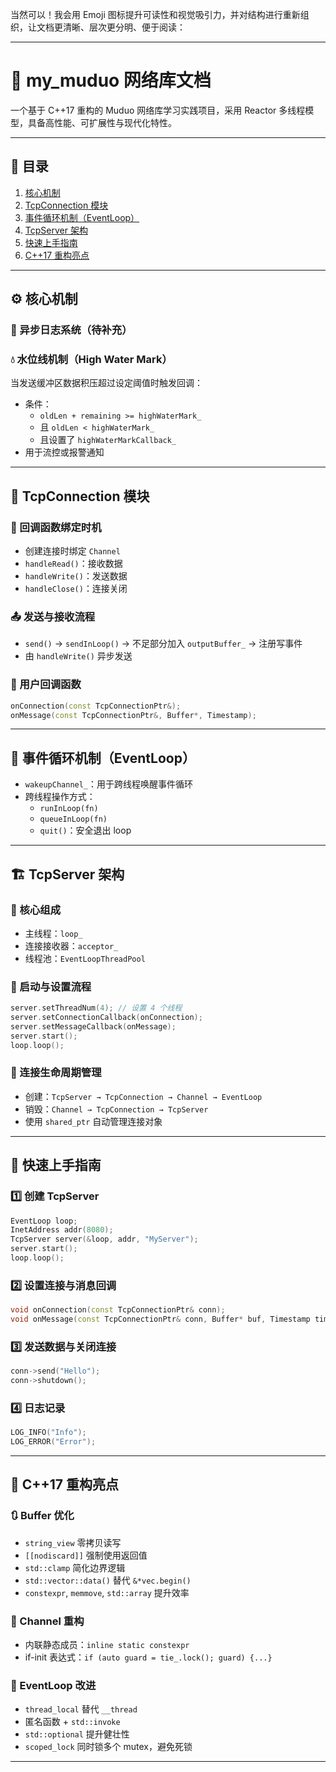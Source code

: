 当然可以！我会用 Emoji 图标提升可读性和视觉吸引力，并对结构进行重新组织，让文档更清晰、层次更分明、便于阅读：

---

# 🚀 my_muduo 网络库文档

一个基于 C++17 重构的 Muduo 网络库学习实践项目，采用 Reactor 多线程模型，具备高性能、可扩展性与现代化特性。

---

## 📌 目录
1. [核心机制](#核心机制)
2. [TcpConnection 模块](#tcpconnection-模块)
3. [事件循环机制（EventLoop）](#事件循环机制eventloop)
4. [TcpServer 架构](#tcpserver-架构)
5. [快速上手指南](#快速上手指南)
6. [C++17 重构亮点](#c17-重构亮点)

---

## ⚙️ 核心机制

### 🧾 异步日志系统（待补充）

### 💧 水位线机制（High Water Mark）
当发送缓冲区数据积压超过设定阈值时触发回调：
- 条件：
  - `oldLen + remaining >= highWaterMark_`
  - 且 `oldLen < highWaterMark_`
  - 且设置了 `highWaterMarkCallback_`
- 用于流控或报警通知

---

## 🧩 TcpConnection 模块

### 🔗 回调函数绑定时机
- 创建连接时绑定 `Channel`
- `handleRead()`：接收数据
- `handleWrite()`：发送数据
- `handleClose()`：连接关闭

### 📤 发送与接收流程
- `send()` → `sendInLoop()` → 不足部分加入 `outputBuffer_` → 注册写事件
- 由 `handleWrite()` 异步发送

### 👤 用户回调函数
```cpp
onConnection(const TcpConnectionPtr&);
onMessage(const TcpConnectionPtr&, Buffer*, Timestamp);
```

---

## 🔄 事件循环机制（EventLoop）

- `wakeupChannel_`：用于跨线程唤醒事件循环
- 跨线程操作方式：
  - `runInLoop(fn)`
  - `queueInLoop(fn)`
  - `quit()`：安全退出 loop

---

## 🏗️ TcpServer 架构

### 🧱 核心组成
- 主线程：`loop_`
- 连接接收器：`acceptor_`
- 线程池：`EventLoopThreadPool`

### 🧰 启动与设置流程
```cpp
server.setThreadNum(4); // 设置 4 个线程
server.setConnectionCallback(onConnection);
server.setMessageCallback(onMessage);
server.start();
loop.loop();
```

### 🔄 连接生命周期管理
- 创建：`TcpServer → TcpConnection → Channel → EventLoop`
- 销毁：`Channel → TcpConnection → TcpServer`
- 使用 `shared_ptr` 自动管理连接对象

---

## 🧪 快速上手指南

### 1️⃣ 创建 TcpServer
```cpp
EventLoop loop;
InetAddress addr(8080);
TcpServer server(&loop, addr, "MyServer");
server.start();
loop.loop();
```

### 2️⃣ 设置连接与消息回调
```cpp
void onConnection(const TcpConnectionPtr& conn);
void onMessage(const TcpConnectionPtr& conn, Buffer* buf, Timestamp time);
```

### 3️⃣ 发送数据与关闭连接
```cpp
conn->send("Hello");
conn->shutdown();
```

### 4️⃣ 日志记录
```cpp
LOG_INFO("Info");
LOG_ERROR("Error");
```

---

## 🧠 C++17 重构亮点

### 🔃 Buffer 优化
- `string_view` 零拷贝读写
- `[[nodiscard]]` 强制使用返回值
- `std::clamp` 简化边界逻辑
- `std::vector::data()` 替代 `&*vec.begin()`
- `constexpr`, `memmove`, `std::array` 提升效率

### 🔌 Channel 重构
- 内联静态成员：`inline static constexpr`
- if-init 表达式：`if (auto guard = tie_.lock(); guard) {...}`

### 🔧 EventLoop 改进
- `thread_local` 替代 `__thread`
- 匿名函数 + `std::invoke`
- `std::optional` 提升健壮性
- `scoped_lock` 同时锁多个 mutex，避免死锁

---
